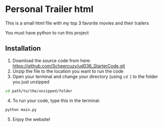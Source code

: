 # Personal Trailer html
This is a small html file with my top 3 favorite movies and their trailers

You must have python to run this project

## Installation

1. Download the source code from here: https://github.com/Scheercuzy/ud036_StarterCode.git
2. Unzip the file to the location you want to run the code
3. Open your terminal and change your directory (using `cd `) to the folder you just unzipped
  ```bash
  cd path/to/the/unzipped/folder
  ```
4. To run your code, type this in the terminal:
  ```bash
  python main.py
  ```
5. Enjoy the website!
